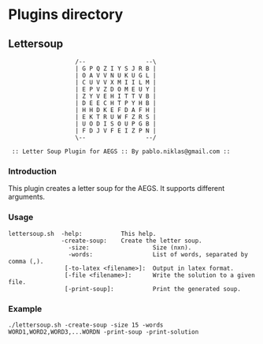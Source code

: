 # Plugins directory

## Lettersoup

                       /--                 --\
                       | G P Q Z I Y S J R B |
                       | O A V V N U K U G L |
                       | C U V V X M I I L M |
                       | E P V Z D O M E U Y |
                       | Z Y V E H I T T V B |
                       | D E E C H T P Y H B |
                       | H H D K E F D A F H |
                       | E K T R U W F Z R S |
                       | U O D I S O U P G B |
                       | F D J V F E I Z P N |
                       \--                 --/

     :: Letter Soup Plugin for AEGS :: By pablo.niklas@gmail.com ::

### Introduction

This plugin creates a letter soup for the AEGS. It supports different arguments.

### Usage

```
lettersoup.sh  -help:           This help.
               -create-soup:    Create the letter soup.
                 -size:                  Size (nxn).
                 -words:                 List of words, separated by comma (,).
                [-to-latex <filename>]:  Output in latex format.
                [-file <filename>]:      Write the solution to a given file.
                [-print-soup]:           Print the generated soup.
```

### Example

```
./lettersoup.sh -create-soup -size 15 -words WORD1,WORD2,WORD3,...WORDN -print-soup -print-solution
```